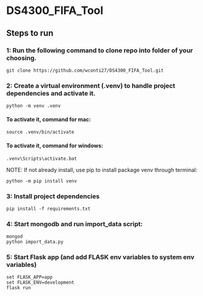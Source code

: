 # DS4300_FIFA_Tool

## Steps to run

### 1: Run the following command to clone repo into folder of your choosing.


    git clone https://github.com/wconti27/DS4300_FIFA_Tool.git

### 2: Create a virtual environment (.venv) to handle project dependencies and activate it. 

    python -m venv .venv

#### To activate it, command for mac:
    source .venv/bin/activate

#### To activate it, command for windows:
    .venv\Scripts\activate.bat

NOTE: If not already install, use pip to install package venv through terminal:

    python -m pip install venv

### 3: Install project dependencies

    pip install -f requirements.txt

### 4: Start mongodb and run import_data script:
    mongod
    python import_data.py

### 5: Start Flask app (and add FLASK env variables to system env variables)
    set FLASK_APP=app
    set FLASK_ENV=development
    flask run
